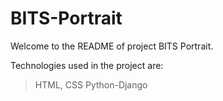 # BITS-Portrait
Welcome to the README of project BITS Portrait.

Technologies used in the project are:
> HTML, CSS
> Python-Django
